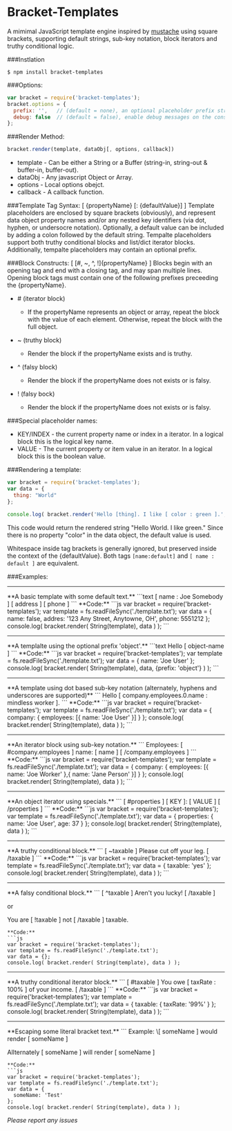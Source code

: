 Bracket-Templates
=================

A mimimal JavaScript template engine inspired by [mustache](http://mustache.github.io/mustache.5.html) using square brackets, supporting default strings, sub-key notation, block iterators and truthy conditional logic.   

###Instlation
```
$ npm install bracket-templates
```

###Options:
```js
var bracket = require('bracket-templates');
bracket.options = {
  prefix: '',   // (default = none), an optional placeholder prefix string.
  debug: false  // (default = false), enable debug messages on the console.
};
```

###Render Method:
```js
bracket.render(template, dataObj[, options, callback])
```
 * template - Can be either a String or a Buffer (string-in, string-out & buffer-in, buffer-out).
 * dataObj  - Any javascript Object or Array.
 * options  - Local options obejct.
 * callback - A callback function.

###Template Tag Syntax: [ {propertyName} [: {defaultValue}] ]
Template placeholders are enclosed by square brackets (obviously), and represent data object property names and/or any nested key identifiers (via dot, hyphen, or undersocre  notation). Optionally, a default value can be included by adding a colon followed by the default string.  Tempalte placeholders support both truthy conditional blocks and list/dict iterator blocks. Additionally, tempalte placeholders may contain an optional prefix.   


###Block Constructs: [ [\#, ~, ^, !]{propertyName} ]
Blocks begin with an opening tag and end with a closing tag, and may span multiple lines.  Opening block tags must contain one of the following prefixes preceeding the {propertyName}.
* \# (iterator block) 
  * If the propertyName represents an object or array, repeat the block with the value of each element.  Otherwise, repeat the block with the full object.

* ~ (truthy block)
  * Render the block if the propertyName exists and is truthy.

* ^ (falsy block)
  * Render the block if the propertyName does not exists or is falsy.
  
* ! (falsy bock)
  * Render the block if the propertyName does not exists or is falsy.


###Special placeholder names:
* KEY/INDEX - the current property name or index in a iterator.  In a logical block this is the logical key name.
* VALUE - The current property or item value in an iterator. In a logical block this is the boolean value.


###Rendering a template:
```js
var bracket = require('bracket-templates');
var data = {
  thing: "World"
};

console.log( bracket.render('Hello [thing]. I like [ color : green ].', data) );
```

This code would return the rendered string "Hello World. I like green."  Since there is no property "color" in the data object, the default value is used.

Whitespace inside tag brackets is generally ignored, but preserved inside the context of the {defaultValue}.  Both tags
`[name:default]` and `[ name : default ]` are equivalent.


###Examples:

<hr>
**A basic template with some default text.**
```text
[ name : Joe Somebody ]
[ address ]
[ phone ]
```
**Code:**
```js
var bracket = require('bracket-templates');
var template = fs.readFileSync('./template.txt');
var data = {
  name: false,
  addres: '123 Any Street, Anytowne, OH',
  phone: 5551212
};
console.log( bracket.render( String(template), data ) );
```


<hr>
**A templalte using the optional prefix 'object'.**
```text
Hello [ object-name ]
```
**Code:**
```js
var bracket = require('bracket-templates');
var template = fs.readFileSync('./template.txt');
var data = {
  name: 'Joe User'
};
console.log( bracket.render( String(template), data, {prefix: 'object'} ) );
```


<hr>
**A template using dot based sub-key notation (alternately, hyphens and underscores are supported)**
```
Hello [ company.employees.0.name : mindless worker ].
```
**Code:**
```js
var bracket = require('bracket-templates');
var template = fs.readFileSync('./template.txt');
var data = {
  company: {
    employees: [{
      name: 'Joe User'
    }]
  }
};
console.log( bracket.render( String(template), data ) );
```


<hr>
**An iterator block using sub-key notation.**
```
Employees: 
[ #company.employees ]
  name: [ name ]
[ /company.employees ]
```
**Code:**
```js
var bracket = require('bracket-templates');
var template = fs.readFileSync('./template.txt');
var data = {
  company: {
    employees: [{
      name: 'Joe Worker'
    },{
      name: 'Jane Person'
    }]
  }
};
console.log( bracket.render( String(template), data ) );
```


<hr>
**An object iterator using specials.**
```
[ #properties ]
  [ KEY ]: [ VALUE ]
[ /properties ]
```
**Code:**
```js
var bracket = require('bracket-templates');
var template = fs.readFileSync('./template.txt');
var data = {
  properties: {
    name: 'Joe User',
    age: 37
  }
};
console.log( bracket.render( String(template), data ) );
```


<hr>
**A truthy conditional block.**
```
[ ~taxable ]
  Please cut off your leg.
[ /taxable ]
```
**Code:**
```js
var bracket = require('bracket-templates');
var template = fs.readFileSync('./template.txt');
var data = {
  taxable: 'yes'
};
console.log( bracket.render( String(template), data ) );
```


<hr>
**A falsy conditional block.**
```
[ ^taxable ]
  Aren't you lucky!
[ /taxable ]

or

You are [ !taxable ] not [ /taxable ] taxable.

```
**Code:**
```js
var bracket = require('bracket-templates');
var template = fs.readFileSync('./template.txt');
var data = {};
console.log( bracket.render( String(template), data ) );
```


<hr>
**A truthy conditional iterator block.**
```
[ #taxable ]
  You owe [ taxRate : 100% ] of your income. 
[ /taxable ]
```
**Code:**
```js
var bracket = require('bracket-templates');
var template = fs.readFileSync('./template.txt');
var data = {
  taxable: {
    taxRate: '99%'
  }
};
console.log( bracket.render( String(template), data ) );
```


<hr>
**Escaping some literal bracket text.**
```
Example: \[ someName ] would render [ someName ]

Allternately \[ someName \] will render [ someName ] 
```
**Code:**
```js
var bracket = require('bracket-templates');
var template = fs.readFileSync('./template.txt');
var data = {
  someName: 'Test'
};
console.log( bracket.render( String(template), data ) );
```


_Please report any issues_

